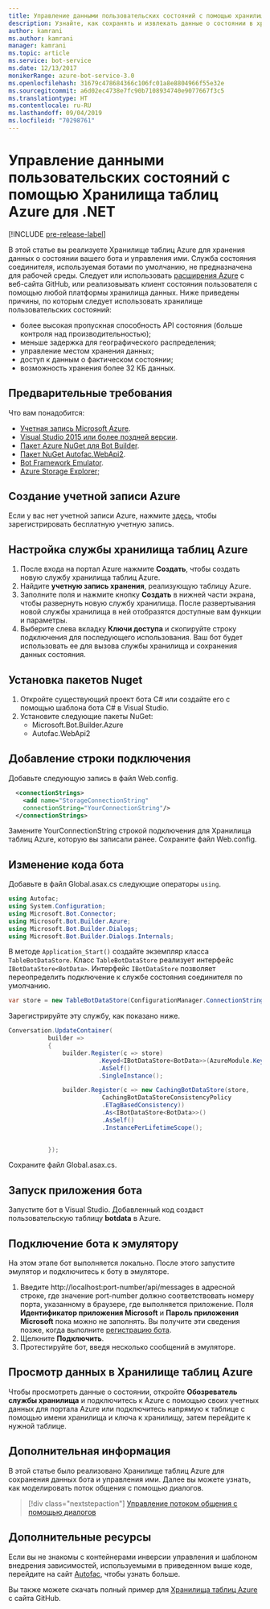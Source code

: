 ```yaml
---
title: Управление данными пользовательских состояний с помощью хранилища таблиц Azure | Документы Майкрософт
description: Узнайте, как сохранять и извлекать данные о состоянии в хранилище таблиц Azure с помощью пакета SDK Bot Framework для .NET.
author: kamrani
ms.author: kamrani
manager: kamrani
ms.topic: article
ms.service: bot-service
ms.date: 12/13/2017
monikerRange: azure-bot-service-3.0
ms.openlocfilehash: 31679c478684366c106fc01a8e8804966f55e32e
ms.sourcegitcommit: a6d02ec4738e7fc90b7108934740e9077667f3c5
ms.translationtype: HT
ms.contentlocale: ru-RU
ms.lasthandoff: 09/04/2019
ms.locfileid: "70298761"
---
```

# <a name="manage-custom-state-data-with-azure-table-storage-for-net"></a>Управление данными пользовательских состояний с помощью Хранилища таблиц Azure для .NET

[!INCLUDE [pre-release-label](../includes/pre-release-label-v3.md)]

В этой статье вы реализуете Хранилище таблиц Azure для хранения данных о состоянии вашего бота и управления ими. Служба состояния соединителя, используемая ботами по умолчанию, не предназначена для рабочей среды. Следует или использовать [расширения Azure](https://github.com/Microsoft/BotBuilder-Azure) с веб-сайта GitHub, или реализовывать клиент состояния пользователя с помощью любой платформы хранилища данных. Ниже приведены причины, по которым следует использовать хранилище пользовательских состояний:
 - более высокая пропускная способность API состояния (больше контроля над производительностью);
 - меньше задержка для географического распределения;
 - управление местом хранения данных;
 - доступ к данным о фактическом состоянии;
 - возможность хранения более 32 КБ данных.

## <a name="prerequisites"></a>Предварительные требования
Что вам понадобится:
 - [Учетная запись Microsoft Azure](https://azure.microsoft.com/free/).
 - [Visual Studio 2015 или более поздней версии](https://www.visualstudio.com/).
 - [Пакет Azure NuGet для Bot Builder](https://www.nuget.org/packages/Microsoft.Bot.Builder.Azure/).
 - [Пакет NuGet Autofac.WebApi2](https://www.nuget.org/packages/Autofac.WebApi2/).
 - [Bot Framework Emulator](https://emulator.botframework.com/).
 - [Azure Storage Explorer;](http://storageexplorer.com/)
 
## <a name="create-azure-account"></a>Создание учетной записи Azure
Если у вас нет учетной записи Azure, нажмите [здесь](https://azure.microsoft.com/free/), чтобы зарегистрировать бесплатную учетную запись.

## <a name="set-up-the-azure-table-storage-service"></a>Настройка службы хранилища таблиц Azure
1. После входа на портал Azure нажмите **Создать**, чтобы создать новую службу хранилища таблиц Azure. 
2. Найдите **учетную запись хранения**, реализующую таблицу Azure. 
3. Заполните поля и нажмите кнопку **Создать** в нижней части экрана, чтобы развернуть новую службу хранилища. После развертывания новой службы хранилища в ней отобразятся доступные вам функции и параметры.
4. Выберите слева вкладку **Ключи доступа** и скопируйте строку подключения для последующего использования. Ваш бот будет использовать ее для вызова службы хранилища и сохранения данных состояния.

## <a name="install-nuget-packages"></a>Установка пакетов Nuget
1. Откройте существующий проект бота C# или создайте его с помощью шаблона бота C# в Visual Studio. 
2. Установите следующие пакеты NuGet:
   - Microsoft.Bot.Builder.Azure
   - Autofac.WebApi2

## <a name="add-connection-string"></a>Добавление строки подключения 
Добавьте следующую запись в файл Web.config. 
```XML
  <connectionStrings>
    <add name="StorageConnectionString"
    connectionString="YourConnectionString"/>
  </connectionStrings>
```
Замените YourConnectionString строкой подключения для Хранилища таблиц Azure, которую вы записали ранее. Сохраните файл Web.config.

## <a name="modify-your-bot-code"></a>Изменение кода бота
Добавьте в файл Global.asax.cs следующие операторы `using`.
```cs
using Autofac;
using System.Configuration;
using Microsoft.Bot.Connector;
using Microsoft.Bot.Builder.Azure;
using Microsoft.Bot.Builder.Dialogs;
using Microsoft.Bot.Builder.Dialogs.Internals;
```
В методе `Application_Start()` создайте экземпляр класса `TableBotDataStore`. Класс `TableBotDataStore` реализует интерфейс `IBotDataStore<BotData>`. Интерфейс `IBotDataStore` позволяет переопределить подключение к службе состояния соединителя по умолчанию.
 ```cs
 var store = new TableBotDataStore(ConfigurationManager.ConnectionStrings["StorageConnectionString"].ConnectionString);
 ```
Зарегистрируйте эту службу, как показано ниже.
 ```cs
 Conversation.UpdateContainer(
            builder =>
            {
                builder.Register(c => store)
                          .Keyed<IBotDataStore<BotData>>(AzureModule.Key_DataStore)
                          .AsSelf()
                          .SingleInstance();

                builder.Register(c => new CachingBotDataStore(store,
                           CachingBotDataStoreConsistencyPolicy
                           .ETagBasedConsistency))
                           .As<IBotDataStore<BotData>>()
                           .AsSelf()
                           .InstancePerLifetimeScope();

                
            });
 ```
Сохраните файл Global.asax.cs.

## <a name="run-your-bot-app"></a>Запуск приложения бота
Запустите бот в Visual Studio. Добавленный код создаст пользовательскую таблицу **botdata** в Azure.

## <a name="connect-your-bot-to-the-emulator"></a>Подключение бота к эмулятору
На этом этапе бот выполняется локально. После этого запустите эмулятор и подключитесь к боту в эмуляторе.
1. Введите http://localhost:port-number/api/messages в адресной строке, где значение port-number должно соответствовать номеру порта, указанному в браузере, где выполняется приложение. Поля <strong>Идентификатор приложения Microsoft</strong> и <strong>Пароль приложения Microsoft</strong> пока можно не заполнять. Вы получите эти сведения позже, когда выполните [регистрацию бота](~/bot-service-quickstart-registration.md).
2. Щелкните **Подключить**. 
3. Протестируйте бот, введя несколько сообщений в эмуляторе. 

## <a name="view-data-in-azure-table-storage"></a>Просмотр данных в Хранилище таблиц Azure
Чтобы просмотреть данные о состоянии, откройте **Обозреватель службы хранилища** и подключитесь к Azure с помощью своих учетных данных для портала Azure или подключитесь напрямую к таблице с помощью имени хранилища и ключа к хранилищу, затем перейдите к нужной таблице.  

## <a name="next-steps"></a>Дополнительная информация
В этой статье было реализовано Хранилище таблиц Azure для сохранения данных бота и управления ими. Далее вы можете узнать, как моделировать поток общения с помощью диалогов.

> [!div class="nextstepaction"]
> [Управление потоком общения с помощью диалогов](bot-builder-dotnet-manage-conversation-flow.md)


## <a name="additional-resources"></a>Дополнительные ресурсы

Если вы не знакомы с контейнерами инверсии управления и шаблоном внедрения зависимостей, используемыми в приведенном выше коде, перейдите на сайт [Autofac](http://autofac.readthedocs.io/en/latest/), чтобы узнать больше. 

Вы также можете скачать полный пример для [Хранилища таблиц Azure](https://github.com/Microsoft/BotBuilder-Azure/tree/master/CSharp/Samples/AzureTable) с сайта GitHub.
